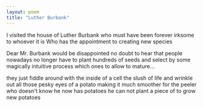 ```yaml
---
layout: poem
title: "Luther Burbank"
---
```


I visited the house of Luther Burbank
who must have been forever irksome
to whoever it is
Who has the appointment to creating
new species

Dear Mr. Burbank would be
disappointed no doubt
to hear that people nowadays
no longer have to plant hundreds
of seeds
and select
by some magically intuitive
process which ones to allow
to mature...

they just fiddle around with
the inside of a cell
the slush of life
and wrinkle out all those pesky
eyes of a potato
making it much smoother
for the peeler
who doesn't know
he now has potatoes
he can not plant a piece of
to grow new potatoes
